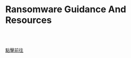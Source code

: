 # Ransomware Guidance And Resources

<!--more-->
<!--354-->
<br><br/>

[點擊前往](https://www.cisa.gov/ransomware)

